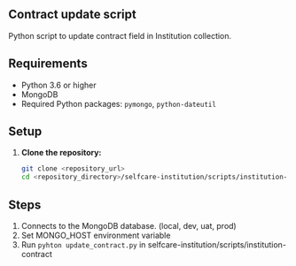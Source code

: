 ## Contract update script

Python script to update contract field in Institution collection.

## Requirements

- Python 3.6 or higher
- MongoDB
- Required Python packages: `pymongo`, `python-dateutil`

## Setup

1. **Clone the repository:**
   ```sh
   git clone <repository_url>
   cd <repository_directory>/selfcare-institution/scripts/institution-contract
   ```

## Steps

1. Connects to the MongoDB database. (local, dev, uat, prod)
2. Set MONGO_HOST environment variable
3. Run `pyhton update_contract.py` in selfcare-institution/scripts/institution-contract

